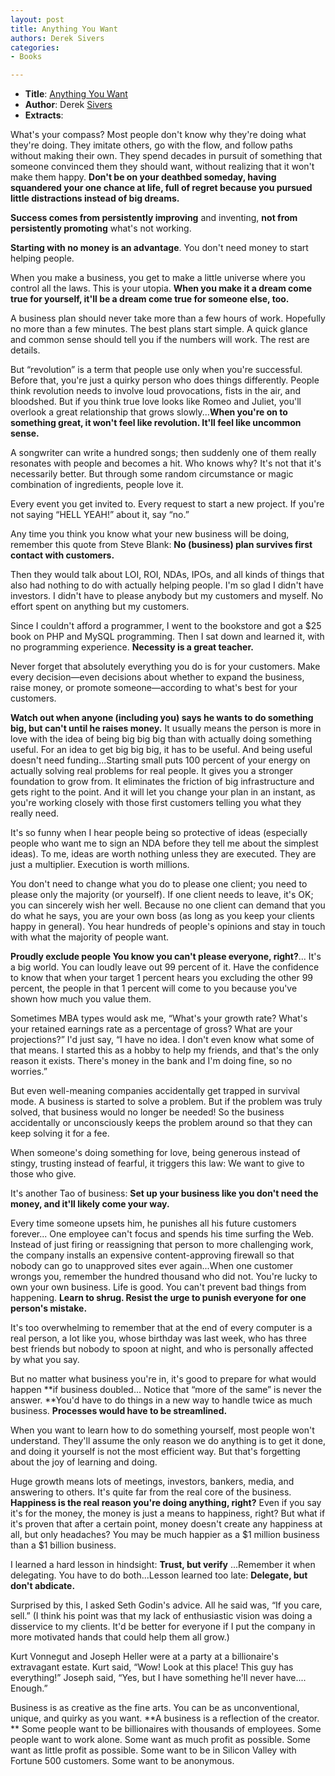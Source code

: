 ```yaml
---
layout: post
title: Anything You Want
authors: Derek Sivers
categories:
- Books

---
```


- **Title**: [Anything You Want](http://www.amazon.com/Anything-You-Want-Derek-Sivers/dp/1936719118)
- **Author**: Derek [Sivers](https://twitter.com/#!/sivers)
- **Extracts**:

What's your compass? Most people don't know why they're doing what they're doing. They imitate others, go with the flow, and follow paths without making their own. They spend decades in pursuit of something that someone convinced them they should want, without realizing that it won't make them happy. **Don't be on your deathbed someday, having squandered your one chance at life, full of regret because you pursued little distractions instead of big dreams.**

**Success comes from persistently improving** and inventing, **not from persistently promoting** what's not working.

**Starting with no money is an advantage**. You don't need money to start helping people.

When you make a business, you get to make a little universe where you control all the laws. This is your utopia. **When you make it a dream come true for yourself, it'll be a dream come true for someone else, too.**

A business plan should never take more than a few hours of work. Hopefully no more than a few minutes. The best plans start simple. A quick glance and common sense should tell you if the numbers will work. The rest are details.

But “revolution” is a term that people use only when you're successful. Before that, you're just a quirky person who does things differently. People think revolution needs to involve loud provocations, fists in the air, and bloodshed. But if you think true love looks like Romeo and Juliet, you'll overlook a great relationship that grows slowly...**When you're on to something great, it won't feel like revolution. It'll feel like uncommon sense.**

A songwriter can write a hundred songs; then suddenly one of them really resonates with people and becomes a hit. Who knows why? It's not that it's necessarily better. But through some random circumstance or magic combination of ingredients, people love it.

Every event you get invited to. Every request to start a new project. If you're not saying “HELL YEAH!” about it, say “no.”

Any time you think you know what your new business will be doing, remember this quote from Steve Blank: **No (business) plan survives first contact with customers.**

Then they would talk about LOI, ROI, NDAs, IPOs, and all kinds of things that also had nothing to do with actually helping people. I'm so glad I didn't have investors. I didn't have to please anybody but my customers and myself. No effort spent on anything but my customers.

Since I couldn't afford a programmer, I went to the bookstore and got a $25 book on PHP and MySQL programming. Then I sat down and learned it, with no programming experience. **Necessity is a great teacher.**

Never forget that absolutely everything you do is for your customers. Make every decision—even decisions about whether to expand the business, raise money, or promote someone—according to what's best for your customers.

**Watch out when anyone (including you) says he wants to do something big, but can't until he raises money.** It usually means the person is more in love with the idea of being big big big than with actually doing something useful. For an idea to get big big big, it has to be useful. And being useful doesn't need funding...Starting small puts 100 percent of your energy on actually solving real problems for real people. It gives you a stronger foundation to grow from. It eliminates the friction of big infrastructure and gets right to the point. And it will let you change your plan in an instant, as you're working closely with those first customers telling you what they really need.

It's so funny when I hear people being so protective of ideas (especially people who want me to sign an NDA before they tell me about the simplest ideas). To me, ideas are worth nothing unless they are executed. They are just a multiplier. Execution is worth millions.

You don't need to change what you do to please one client; you need to please only the majority (or yourself). If one client needs to leave, it's OK; you can sincerely wish her well. Because no one client can demand that you do what he says, you are your own boss (as long as you keep your clients happy in general). You hear hundreds of people's opinions and stay in touch with what the majority of people want.

**Proudly exclude people You know you can't please everyone, right?**... It's a big world. You can loudly leave out 99 percent of it. Have the confidence to know that when your target 1 percent hears you excluding the other 99 percent, the people in that 1 percent will come to you because you've shown how much you value them.

Sometimes MBA types would ask me, “What's your growth rate? What's your retained earnings rate as a percentage of gross? What are your projections?” I'd just say, “I have no idea. I don't even know what some of that means. I started this as a hobby to help my friends, and that's the only reason it exists. There's money in the bank and I'm doing fine, so no worries.”

But even well-meaning companies accidentally get trapped in survival mode. A business is started to solve a problem. But if the problem was truly solved, that business would no longer be needed! So the business accidentally or unconsciously keeps the problem around so that they can keep solving it for a fee.

When someone's doing something for love, being generous instead of stingy, trusting instead of fearful, it triggers this law: We want to give to those who give.

It's another Tao of business: **Set up your business like you don't need the money, and it'll likely come your way.**

Every time someone upsets him, he punishes all his future customers forever... One employee can't focus and spends his time surfing the Web. Instead of just firing or reassigning that person to more challenging work, the company installs an expensive content-approving firewall so that nobody can go to unapproved sites ever again...When one customer wrongs you, remember the hundred thousand who did not. You're lucky to own your own business. Life is good. You can't prevent bad things from happening. **Learn to shrug. Resist the urge to punish everyone for one person's mistake.**

It's too overwhelming to remember that at the end of every computer is a real person, a lot like you, whose birthday was last week, who has three best friends but nobody to spoon at night, and who is personally affected by what you say.

But no matter what business you're in, it's good to prepare for what would happen **if business doubled... Notice that “more of the same” is never the answer. **You'd have to do things in a new way to handle twice as much business. **Processes would have to be streamlined.**

When you want to learn how to do something yourself, most people won't understand. They'll assume the only reason we do anything is to get it done, and doing it yourself is not the most efficient way. But that's forgetting about the joy of learning and doing.

Huge growth means lots of meetings, investors, bankers, media, and answering to others. It's quite far from the real core of the business. **Happiness is the real reason you're doing anything, right?** Even if you say it's for the money, the money is just a means to happiness, right? But what if it's proven that after a certain point, money doesn't create any happiness at all, but only headaches? You may be much happier as a $1 million business than a $1 billion business.

I learned a hard lesson in hindsight: **Trust, but verify** ...Remember it when delegating. You have to do both...Lesson learned too late: **Delegate, but don't abdicate.**

Surprised by this, I asked Seth Godin's advice. All he said was, “If you care, sell.” (I think his point was that my lack of enthusiastic vision was doing a disservice to my clients. It'd be better for everyone if I put the company in more motivated hands that could help them all grow.)

Kurt Vonnegut and Joseph Heller were at a party at a billionaire's extravagant estate. Kurt said, “Wow! Look at this place! This guy has everything!” Joseph said, “Yes, but I have something he'll never have.... Enough.”

Business is as creative as the fine arts. You can be as unconventional, unique, and quirky as you want. **A business is a reflection of the creator. ** Some people want to be billionaires with thousands of employees. Some people want to work alone. Some want as much profit as possible. Some want as little profit as possible. Some want to be in Silicon Valley with Fortune 500 customers. Some want to be anonymous.
